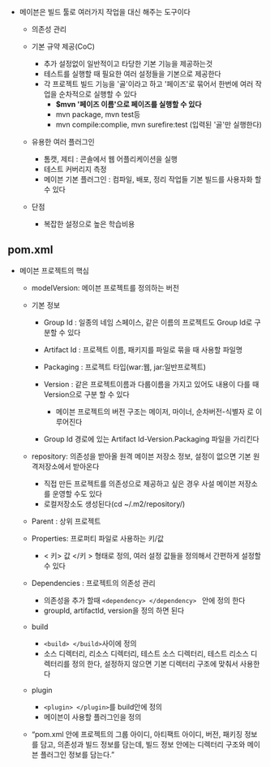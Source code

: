 - 메이븐은 빌드 툴로 여러가지 작업을 대신 해주는 도구이다
    - 의존성 관리
    - 기본 규약 제공(CoC)
        - 추가 설정없이 일반적이고 타당한 기본 기능을 제공하는것
        - 테스트를 실행할 때 필요한 여러 설정들을 기본으로 제공한다
        - 각 프로젝트 빌드 기능을 '골'이라고 하고 '페이즈'로 묶어서 한번에 여러 작업을 순차적으로 실행할 수 있다
            - **$mvn '페이즈 이름'으로 페이즈를 실행할 수 있다**
            - mvn package, mvn test등
            - mvn compile:complie, mvn surefire:test (입력된 '골'만 실행한다)

    - 유용한 여러 플러그인
        - 톰캣, 제티 : 콘솔에서 웹 어플리케이션을 실행
        - 테스트 커버리지 측정 
        - 메이븐 기본 플러그인 : 컴파일, 배포, 정리 작업들 기본 빌드를 사용자화 할 수 있다

    - 단점
        - 복잡한 설정으로 높은 학습비용


## pom.xml
- 메이븐 프로젝트의 핵심
    - modelVersion: 메이븐 프로젝트를 정의하는 버전
    - 기본 정보
        - Group Id  : 일종의 네임 스페이스, 같은 이름의 프로젝트도 Group Id로 구분할 수 있다
        - Artifact Id : 프로젝트 이름, 패키지를 파일로 묶을 때 사용할 파일명 
        - Packaging : 프로젝트 타입(war:웹, jar:일반프로젝트)
        - Version   : 같은 프로젝트이름과 다룹이름을 가지고 있어도 내용이 다를 때 Version으로 구분 할 수 있다
            - 메이븐 프로젝트의 버전 구조는 메이저, 마이너, 순차버전-식별자 로 이루어진다
        
        - Group Id 경로에 있는 Artifact Id-Version.Packaging 파일을 가리킨다

    - repository: 의존성을 받아올 원격 메이븐 저장소 정보, 설정이 없으면 기본 원격저장소에서 받아온다
        - 직접 만든 프로젝트를 의존성으로 제공하고 싶은 경우 사설 메이븐 저장소를 운영할 수도 있다
        - 로컬저장소도 생성된다(cd ~/.m2/repository/)
    - Parent    : 상위 프로젝트 
    - Properties: 프로퍼티 파일로 사용하는 키/값
        - < 키> 값 </키 > 형태로 정의, 여러 설정 값들을 정의해서 간편하게 설정할 수 있다

    - Dependencies : 프로젝트의 의존성 관리
        - 의존성을 추가 할때 ```<dependency> </dependency> ``` 안에 정의 한다
        - groupId, artifactId, version을 정의 하면 된다

    - build
        - ```<build> </build>```사이에 정의
        - 소스 디렉터리, 리소스 디렉터리, 테스트 소스 디렉터리, 테스트 리소스 디렉터리를 정의 한다, 설정하지 않으면 기본 디렉터리 구조에 맞춰서 사용한다
    
    - plugin
        - ```<plugin> </plugin>```를 build안에 정의
        - 메이븐이 사용할 플러그인을 정의
    
    - “pom.xml 안에 프로젝트의 그룹 아이디, 아티팩트 아이디, 버전, 패키징 정보 를 담고, 의존성과 빌드 정보를 담는데, 빌드 정보 안에는 디렉터리 구조와 메이 븐 플러그인 정보를 담는다.”
